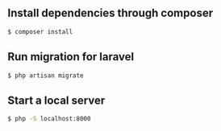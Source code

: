 ## Install dependencies through composer

```bash
$ composer install
```

## Run migration for laravel

```bash
$ php artisan migrate
```

## Start a local server
```bash
$ php -S localhost:8000
```
